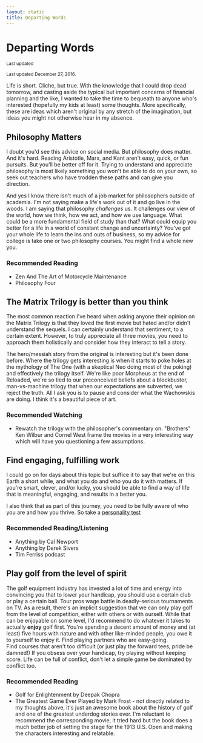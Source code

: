 ```yaml
---
layout: static
title: Departing Words
---
```


# Departing Words
<small>Last updated <a id="lastUpdated" target="_blank"></a></small>

<div>
    <small>Last updated December 27, 2016.</small>
</div>    

Life is short.  Cliche, but true.  With the knowledge that I could drop dead tomorrow, and casting aside the typical 
but important concerns of financial planning and the like, I wanted to take the time to bequeath
to anyone who's interested (hopefully my kids at least) some thoughts.  More specifically, these are ideas
which aren't original by any stretch of the imagination, but ideas you might not otherwise hear in my absence.  

## Philosophy Matters

I doubt you'd see this advice on social media.  But philosophy does matter.  And it's hard.  Reading Aristotle, Marx, and Kant aren't easy, quick, or 
fun pursuits.  But you'll be better off for it.  Trying to understand and appreciate philosophy is most likely something
you won't be able to do on your own, so seek out teachers who have trodden these paths and can give you direction.
  
And yes I know there isn't much of a job market for philosophers outside of academia.  I'm not saying make a life's work out of
it and go live in the woods.  I am saying that philosophy _challenges_ us.  It challenges our view of the world, how we think,
how we act, and how we use language.  What could be a more fundamental field of study than that?  What could equip you better
for a life in a world of constant change and uncertainty?  You've got your whole life to learn the ins and outs of business, so
my advice for college is take one or two philosophy courses.  You might find a whole new you.  
 
### Recommended Reading
- Zen And The Art of Motorcycle Maintenance
- Philosophy Four

## The Matrix Trilogy is better than you think

The most common reaction I've heard when asking anyone their opinion on the Matrix Trilogy is that they loved the first movie but 
hated and/or didn't understand the sequels.  I can certainly understand that sentiment, to a certain extent.  However, to truly
appreciate all three movies, you need to approach them holistically and consider how they interact to tell a story.  

The hero/messiah story from the original is interesting but it's been done before.  Where the trilogy gets interesting is when it starts to poke holes at the 
mythology of The One (with a skeptical Neo doing most of the poking) and effectively the trilogy itself.  We're like poor Morpheus at the end of Reloaded,
we're so tied to our preconceived beliefs about a blockbuster, man-vs-machine trilogy that when our expectations are subverted, we reject the truth.
All I ask you is to pause and consider what the Wachowskis are doing.  I think it's a beautiful piece of art. 

### Recommended Watching
- Rewatch the trilogy with the philosopher's commentary on.  \"Brothers\" Ken Wilbur and Cornel West frame the movies in a very interesting way which will have you questioning a few assumptions.

## Find engaging, fulfilling work

I could go on for days about this topic but suffice it to say that we're on this Earth a short while, and what you do and who you do it with matters.
If you're smart, clever, and/or lucky, you should be able to find a way of life that is meaningful, engaging, and results in a better you.

I also think that as part of this journey, you need to be fully aware of who you are and how you thrive.  So take a [personality test](https://www.16personalities.com/)

### Recommended Reading/Listening
- Anything by Cal Newport
- Anything by Derek Sivers
- Tim Ferriss podcast

## Play golf from the level of spirit

The golf equipment industry has invested a lot of time and energy into convincing you that to lower your handicap,
you should use a certain club or play a certain ball.  Tour pros wage battle in deadly-serious tournaments on TV.  As a result, there's an implicit
suggestion that we can only play golf from the level of competition, either with others or with ourself.  While that can be enjoyable on some level,
I'd recommend to do whatever it takes to actually **enjoy** golf first.  You're spending a decent amount of money and (at least) five hours with nature 
and with other like-minded people, you owe it to yourself to enjoy it.  Find playing partners who are easy-going.  
Find courses that aren't too difficult (or just play the forward tees, pride be damned!)  If you obsess over your handicap, try playing without keeping score.
Life can be full of conflict, don't let a simple game be dominated by conflict too.
      
### Recommended Reading
- Golf for Enlightenment by Deepak Chopra
- The Greatest Game Ever Played by Mark Frost - not directly related to my thoughts above, it's just an awesome book about 
the history of golf and one of the greatest underdog stories ever.  I'm reluctant to recommend the corresponding movie, it tried
hard but the book does a much better job of setting the stage for the 1913 U.S. Open and making the characters interesting and relatable.

<script>
lastUpdated("departing")
</script>